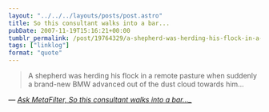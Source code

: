 ```yaml
---
layout: "../../../layouts/posts/post.astro"
title: So this consultant walks into a bar...
pubDate: 2007-11-19T15:16:21+00:00
tumblr_permalink: /post/19764329/a-shepherd-was-herding-his-flock-in-a-remote
tags: ["linklog"]
format: "quote"
---
```


> A shepherd was herding his flock in a remote pasture when suddenly a brand-new BMW advanced out of the dust cloud towards him&hellip;

— <cite>[Ask MetaFilter, So this consultant walks into a bar&hellip;\_](https://ask.metafilter.com/76589/So-this-consultant-walks-into-a-bar#1137931)</cite>
